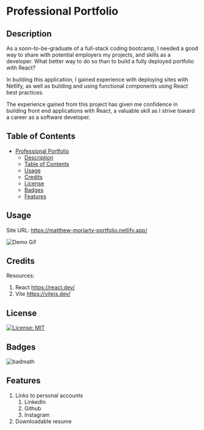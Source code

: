 # Professional Portfolio

## Description

As a soon-to-be-graduate of a full-stack coding bootcamp, I needed a good way to share with potential employers my projects, and skills as a developer. What better way to do so than to build a fully deployed portfolio with React?

In building this application, I gained experience with deploying sites with Netlify, as well as building and using functional components using React best practices. 

The experience gained from this project has given me confidence in building front end applications with React, a valuable skill as I strive toward a career as a software developer.

## Table of Contents

- [Professional Portfolio](#professional-portfolio)
  - [Description](#description)
  - [Table of Contents](#table-of-contents)
  - [Usage](#usage)
  - [Credits](#credits)
  - [License](#license)
  - [Badges](#badges)
  - [Features](#features)

## Usage

Site URL: https://matthew-moriarty-portfolio.netlify.app/

![Demo Gif](public/images/portfolio_demo.gif)


## Credits

Resources:
1. React https://react.dev/
2. Vite https://vitejs.dev/

## License

[![License: MIT](https://img.shields.io/badge/License-MIT-yellow.svg)](https://opensource.org/licenses/MIT)

## Badges

![badmath](https://img.shields.io/github/languages/top/lernantino/badmath)

## Features

1. Links to personal accounts
   1. LinkedIn
   2. Github
   3. Instagram
2. Downloadable resume
